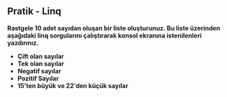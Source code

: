 ## Pratik - Linq
**Rastgele 10 adet sayıdan oluşan bir liste oluşturunuz. Bu liste üzerinden aşağıdaki linq sorgularını çalıştırarak konsol ekranına istenilenleri yazdırınız.**
- **Çift olan sayılar**
- **Tek olan sayılar**
- **Negatif sayılar**
- **Pozitif Sayılar**
- **15'ten büyük ve 22'den küçük sayılar**
